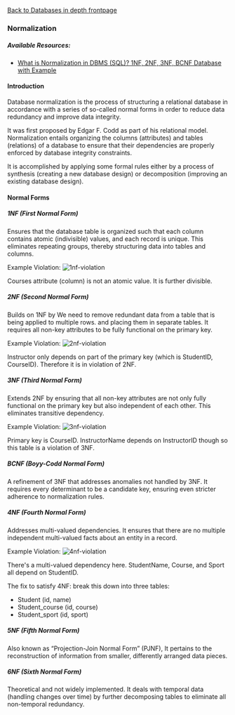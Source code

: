 [Back to Databases in depth frontpage](11-databases-in-depth.md)

### Normalization

##### Available Resources:

- [What is Normalization in DBMS (SQL)? 1NF, 2NF, 3NF, BCNF Database with Example](https://www.guru99.com/database-normalization.html)

#### Introduction

Database normalization is the process of structuring a relational database in accordance with a series of so-called normal forms in order to reduce data redundancy and improve data integrity.

It was first proposed by Edgar F. Codd as part of his relational model. Normalization entails organizing the columns (attributes) and tables (relations) of a database to ensure that their dependencies are properly enforced by database integrity constraints.

It is accomplished by applying some formal rules either by a process of synthesis (creating a new database design) or decomposition (improving an existing database design).

#### Normal Forms

##### 1NF (First Normal Form)

Ensures that the database table is organized such that each column contains atomic (indivisible) values, and each record is unique. This eliminates repeating groups, thereby structuring data into tables and columns.

Example Violation:
![1nf-violation](1nf-violation.png)

Courses attribute (column) is not an atomic value. It is further divisible.

##### 2NF (Second Normal Form)

Builds on 1NF by We need to remove redundant data from a table that is being applied to multiple rows. and placing them in separate tables. It requires all non-key attributes to be fully functional on the primary key.

Example Violation:
![2nf-violation](2nf-violation.png)

Instructor only depends on part of the primary key (which is StudentID, CourseID). Therefore it is in violation of 2NF.

##### 3NF (Third Normal Form)

Extends 2NF by ensuring that all non-key attributes are not only fully functional on the primary key but also independent of each other. This eliminates transitive dependency.

Example Violation:
![3nf-violation](3nf-violation.png)

Primary key is CourseID. InstructorName depends on InstructorID though so this table is a violation of 3NF.

##### BCNF (Boyy-Codd Normal Form)

A refinement of 3NF that addresses anomalies not handled by 3NF. It requires every determinant to be a candidate key, ensuring even stricter adherence to normalization rules.

##### 4NF (Fourth Normal Form)

Addresses multi-valued dependencies. It ensures that there are no multiple independent multi-valued facts about an entity in a record.

Example Violation:
![4nf-violation](4nf-violation.png)

There's a multi-valued dependency here. StudentName, Course, and Sport all depend on StudentID.

The fix to satisfy 4NF: break this down into three tables:

- Student (id, name)
- Student_course (id, course)
- Student_sport (id, sport)

##### 5NF (Fifth Normal Form)

Also known as “Projection-Join Normal Form” (PJNF), It pertains to the reconstruction of information from smaller, differently arranged data pieces.

##### 6NF (Sixth Normal Form)

Theoretical and not widely implemented. It deals with temporal data (handling changes over time) by further decomposing tables to eliminate all non-temporal redundancy.
